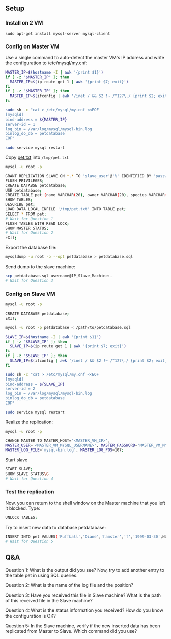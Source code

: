 ## Setup

### Install on 2 VM

```shell
sudo apt-get install mysql-server mysql-client
```

### Config on Master VM

Use a single command to auto-detect the master VM's IP address and write the configuration to /etc/mysql/my.cnf:

```sh
MASTER_IP=$(hostname -I | awk '{print $1}')
if [ -z "$MASTER_IP" ]; then
  MASTER_IP=$(ip route get 1 | awk '{print $7; exit}')
fi
if [ -z "$MASTER_IP" ]; then
  MASTER_IP=$(ifconfig | awk '/inet / && $2 !~ /^127\./ {print $2; exit}')
fi

sudo sh -c "cat > /etc/mysql/my.cnf <<EOF
[mysqld]
bind-address = ${MASTER_IP}
server-id = 1
log_bin = /var/log/mysql/mysql-bin.log
binlog_do_db = petdatabase
EOF"
```

```sh
sudo service mysql restart
```

Copy [pet.txt](pet.txt) into `/tmp/pet.txt`

```sh
mysql -u root -p
```

```sh
GRANT REPLICATION SLAVE ON *.* TO 'slave_user'@'%' IDENTIFIED BY 'password';
FLUSH PRIVILEGES;
CREATE DATABSE petdatabase;
USE petdatabase;
CREATE TABLE pet (name VARCHAR(20), owner VARCHAR(20), species VARCHAR(20), sex CHAR(1), birth DATE, death DATE);
SHOW TABLES;
DESCRIBE pet;
LOAD DATA LOCAL INFILE '/tmp/pet.txt' INTO TABLE pet;
SELECT * FROM pet;
# Wait for Question 1
FLUSH TABLES WITH READ LOCK;
SHOW MASTER STATUS;
# Wait for Question 2
EXIT;
```

Export the database file:

```sh
mysqldump -u root -p --opt petdatabase > petdatabase.sql
```

Send dump to the slave machine:

```sh
scp petdatabase.sql username@IP_Slave_Machine:.
# Wait for Question 3
```

### Config on Slave VM

```sh
mysql -u root -p
```

```sh
CREATE DATABASE petdatabase;
EXIT;
```

```sh
mysql -u root -p petdatabase < /path/to/petdatabase.sql
```

```sh
SLAVE_IP=$(hostname -I | awk '{print $1}')
if [ -z "$SLAVE_IP" ]; then
  SLAVE_IP=$(ip route get 1 | awk '{print $7; exit}')
fi
if [ -z "$SLAVE_IP" ]; then
  SLAVE_IP=$(ifconfig | awk '/inet / && $2 !~ /^127\./ {print $2; exit}')
fi

sudo sh -c "cat > /etc/mysql/my.cnf <<EOF
[mysqld]
bind-address = ${SLAVE_IP}
server-id = 2
log_bin = /var/log/mysql/mysql-bin.log
binlog_do_db = petdatabase
EOF"
```

```sh
sudo service mysql restart
```

Realize the replication:

```sh
mysql -u root -p
```

```sh
CHANGE MASTER TO MASTER_HOST='<MASTER_VM_IP>',
MASTER_USER='<MASTER_VM_MYSQL_USERNAME>', MASTER_PASSWORD='MASTER_VM_MYSQL_PASSWORD',
MASTER_LOG_FILE='mysql-bin.log', MASTER_LOG_POS=107;
```

Start slave

```sh
START SLAVE;
SHOW SLAVE STATUS\G
# Wait for Question 4
```

### Test the replication

Now, you can return to the shell window on the Master machine that you left it blocked. Type:

```sh
UNLOCK TABLES;
```

Try to insert new data to database petdatabase:

```sh
INSERT INTO pet VALUES('Puffball','Diane','hamster','f','1999-03-30',NULL);
# Wait for Question 5
```

## Q&A

Question 1: What is the output did you see? Now, try to add another entry to the
table pet in using SQL queries.

Question 2: What is the name of the log file and the position?

Question 3: Have you received this file in Slave machine? What is the path of this
received file in the Slave machine?

Question 4: What is the status information you received? How do you know the
configuration is OK?

Question 5: In the Slave machine, verify if the new inserted data has been
replicated from Master to Slave. Which command did you use?